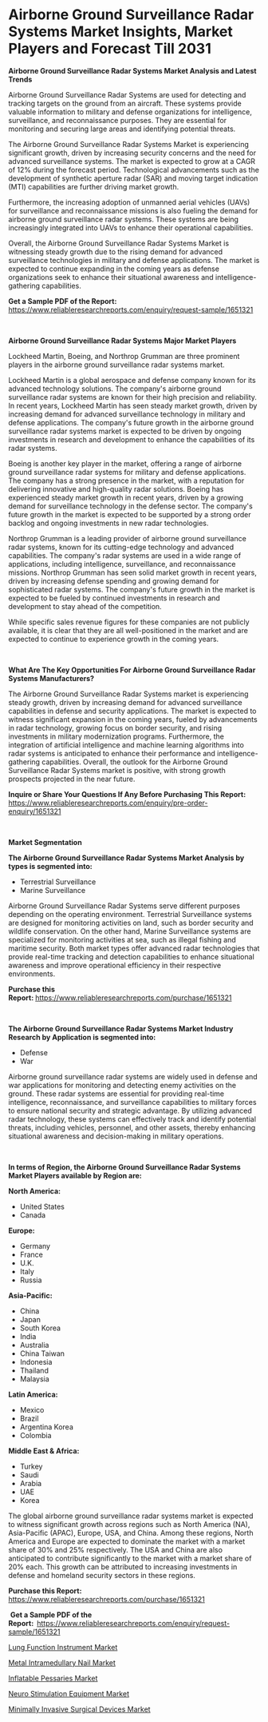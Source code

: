 <p><h1>Airborne Ground Surveillance Radar Systems Market Insights, Market Players and Forecast Till 2031</h1></p><p><strong>Airborne Ground Surveillance Radar Systems Market Analysis and Latest Trends</strong></p>
<p><p>Airborne Ground Surveillance Radar Systems are used for detecting and tracking targets on the ground from an aircraft. These systems provide valuable information to military and defense organizations for intelligence, surveillance, and reconnaissance purposes. They are essential for monitoring and securing large areas and identifying potential threats.</p><p>The Airborne Ground Surveillance Radar Systems Market is experiencing significant growth, driven by increasing security concerns and the need for advanced surveillance systems. The market is expected to grow at a CAGR of 12% during the forecast period. Technological advancements such as the development of synthetic aperture radar (SAR) and moving target indication (MTI) capabilities are further driving market growth.</p><p>Furthermore, the increasing adoption of unmanned aerial vehicles (UAVs) for surveillance and reconnaissance missions is also fueling the demand for airborne ground surveillance radar systems. These systems are being increasingly integrated into UAVs to enhance their operational capabilities.</p><p>Overall, the Airborne Ground Surveillance Radar Systems Market is witnessing steady growth due to the rising demand for advanced surveillance technologies in military and defense applications. The market is expected to continue expanding in the coming years as defense organizations seek to enhance their situational awareness and intelligence-gathering capabilities.</p></p>
<p><strong>Get a Sample PDF of the Report:&nbsp;</strong> <a href="https://www.reliableresearchreports.com/enquiry/request-sample/1651321">https://www.reliableresearchreports.com/enquiry/request-sample/1651321</a></p>
<p>&nbsp;</p>
<p><strong>Airborne Ground Surveillance Radar Systems Major Market Players</strong></p>
<p><p>Lockheed Martin, Boeing, and Northrop Grumman are three prominent players in the airborne ground surveillance radar systems market. </p><p>Lockheed Martin is a global aerospace and defense company known for its advanced technology solutions. The company's airborne ground surveillance radar systems are known for their high precision and reliability. In recent years, Lockheed Martin has seen steady market growth, driven by increasing demand for advanced surveillance technology in military and defense applications. The company's future growth in the airborne ground surveillance radar systems market is expected to be driven by ongoing investments in research and development to enhance the capabilities of its radar systems.</p><p>Boeing is another key player in the market, offering a range of airborne ground surveillance radar systems for military and defense applications. The company has a strong presence in the market, with a reputation for delivering innovative and high-quality radar solutions. Boeing has experienced steady market growth in recent years, driven by a growing demand for surveillance technology in the defense sector. The company's future growth in the market is expected to be supported by a strong order backlog and ongoing investments in new radar technologies.</p><p>Northrop Grumman is a leading provider of airborne ground surveillance radar systems, known for its cutting-edge technology and advanced capabilities. The company's radar systems are used in a wide range of applications, including intelligence, surveillance, and reconnaissance missions. Northrop Grumman has seen solid market growth in recent years, driven by increasing defense spending and growing demand for sophisticated radar systems. The company's future growth in the market is expected to be fueled by continued investments in research and development to stay ahead of the competition.</p><p>While specific sales revenue figures for these companies are not publicly available, it is clear that they are all well-positioned in the market and are expected to continue to experience growth in the coming years.</p></p>
<p>&nbsp;</p>
<p><strong>What Are The Key Opportunities For Airborne Ground Surveillance Radar Systems Manufacturers?</strong></p>
<p><p>The Airborne Ground Surveillance Radar Systems market is experiencing steady growth, driven by increasing demand for advanced surveillance capabilities in defense and security applications. The market is expected to witness significant expansion in the coming years, fueled by advancements in radar technology, growing focus on border security, and rising investments in military modernization programs. Furthermore, the integration of artificial intelligence and machine learning algorithms into radar systems is anticipated to enhance their performance and intelligence-gathering capabilities. Overall, the outlook for the Airborne Ground Surveillance Radar Systems market is positive, with strong growth prospects projected in the near future.</p></p>
<p><strong>Inquire or Share Your Questions If Any Before Purchasing This Report:</strong> <a href="https://www.reliableresearchreports.com/enquiry/pre-order-enquiry/1651321">https://www.reliableresearchreports.com/enquiry/pre-order-enquiry/1651321</a></p>
<p>&nbsp;</p>
<p><strong>Market Segmentation</strong></p>
<p><strong>The Airborne Ground Surveillance Radar Systems Market Analysis by types is segmented into:</strong></p>
<p><ul><li>Terrestrial Surveillance</li><li>Marine Surveillance</li></ul></p>
<p><p>Airborne Ground Surveillance Radar Systems serve different purposes depending on the operating environment. Terrestrial Surveillance systems are designed for monitoring activities on land, such as border security and wildlife conservation. On the other hand, Marine Surveillance systems are specialized for monitoring activities at sea, such as illegal fishing and maritime security. Both market types offer advanced radar technologies that provide real-time tracking and detection capabilities to enhance situational awareness and improve operational efficiency in their respective environments.</p></p>
<p><strong>Purchase this Report:&nbsp;</strong><a href="https://www.reliableresearchreports.com/purchase/1651321">https://www.reliableresearchreports.com/purchase/1651321</a></p>
<p>&nbsp;</p>
<p><strong>The Airborne Ground Surveillance Radar Systems Market Industry Research by Application is segmented into:</strong></p>
<p><ul><li>Defense</li><li>War</li></ul></p>
<p><p>Airborne ground surveillance radar systems are widely used in defense and war applications for monitoring and detecting enemy activities on the ground. These radar systems are essential for providing real-time intelligence, reconnaissance, and surveillance capabilities to military forces to ensure national security and strategic advantage. By utilizing advanced radar technology, these systems can effectively track and identify potential threats, including vehicles, personnel, and other assets, thereby enhancing situational awareness and decision-making in military operations.</p></p>
<p>&nbsp;</p>
<p><strong>In terms of Region, the Airborne Ground Surveillance Radar Systems Market Players available by Region are:</strong></p>
<p>
    <p> <strong> North America: </strong>
        <ul>
            <li>United States</li>
            <li>Canada</li>
        </ul>
        </p> 
    <p> <strong> Europe: </strong>
        <ul>
            <li>Germany</li>
            <li>France</li>
            <li>U.K.</li>
            <li>Italy</li>
            <li>Russia</li>
        </ul>
        </p> 
    <p> <strong> Asia-Pacific: </strong>
        <ul>
            <li>China</li>
            <li>Japan</li>
            <li>South Korea</li>
            <li>India</li>
            <li>Australia</li>
            <li>China Taiwan</li>
            <li>Indonesia</li>
            <li>Thailand</li>
            <li>Malaysia</li>
        </ul>
        </p> 
    <p> <strong> Latin America: </strong>
        <ul>
            <li>Mexico</li>
            <li>Brazil</li>
            <li>Argentina Korea</li>
            <li>Colombia</li>
        </ul>
        </p> 
    <p> <strong> Middle East & Africa: </strong>
        <ul>
            <li>Turkey</li>
            <li>Saudi</li>
            <li>Arabia</li>
            <li>UAE</li>
            <li>Korea</li>
        </ul>
    </p>
    </p>
<p><p>The global airborne ground surveillance radar systems market is expected to witness significant growth across regions such as North America (NA), Asia-Pacific (APAC), Europe, USA, and China. Among these regions, North America and Europe are expected to dominate the market with a market share of 30% and 25% respectively. The USA and China are also anticipated to contribute significantly to the market with a market share of 20% each. This growth can be attributed to increasing investments in defense and homeland security sectors in these regions.</p></p>
<p><strong>Purchase this Report: </strong><a href="https://www.reliableresearchreports.com/purchase/1651321">https://www.reliableresearchreports.com/purchase/1651321</a></p>
<p>&nbsp;<strong>Get a Sample PDF of the Report:&nbsp;&nbsp;</strong><a href="https://www.reliableresearchreports.com/enquiry/request-sample/1651321">https://www.reliableresearchreports.com/enquiry/request-sample/1651321</a></p>
<p><strong></strong></p>
<p><p><a href="https://medium.com/p/f335b15902fa/edit">Lung Function Instrument Market</a></p><p><a href="https://medium.com/p/3005ce9f7a95/edit">Metal Intramedullary Nail Market</a></p><p><a href="https://medium.com/@pierstaylor668/inflatable-pessaries-market-exploring-market-share-market-trends-and-future-growth-687acc881ecd">Inflatable Pessaries Market</a></p><p><a href="https://medium.com/p/2586764a19a0/edit">Neuro Stimulation Equipment Market</a></p><p><a href="https://medium.com/p/f2535369f9f0/edit">Minimally Invasive Surgical Devices Market</a></p></p>